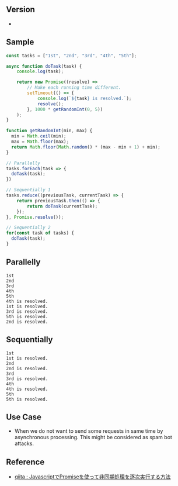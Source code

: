## Version
- 

## Sample
```js
const tasks = ["1st", "2nd", "3rd", "4th", "5th"];

async function doTask(task) {
    console.log(task);

    return new Promise((resolve) =>
        // Make each running time different.
        setTimeout(() => {
            console.log(`${task} is resolved.`);
            resolve();
        }, 1000 * getRandomInt(0, 5))
    );
}

function getRandomInt(min, max) {
  min = Math.ceil(min);
  max = Math.floor(max);
  return Math.floor(Math.random() * (max - min + 1) + min);
}

// Parallelly
tasks.forEach(task => {
  doTask(task);
})

// Sequentially 1
tasks.reduce((previousTask, currentTask) => {
    return previousTask.then(() => {
        return doTask(currentTask);
    });
}, Promise.resolve());

// Sequentially 2
for(const task of tasks) {
  doTask(task);
}
```

## Parallelly
```
1st
2nd
3rd
4th
5th
4th is resolved.
1st is resolved.
3rd is resolved.
5th is resolved.
2nd is resolved.
```

## Sequentially
```
1st
1st is resolved.
2nd
2nd is resolved.
3rd
3rd is resolved.
4th
4th is resolved.
5th
5th is resolved.
```

## Use Case
- When we do not want to send some requests in same time by asynchronous processing. This might be considered as spam bot attacks.

## Reference
- [qiita : JavascriptでPromiseを使って非同期処理を逐次実行する方法](https://qiita.com/AkihiroTakamura/items/1fdf6dfcb5cb8d5cfc4c)
